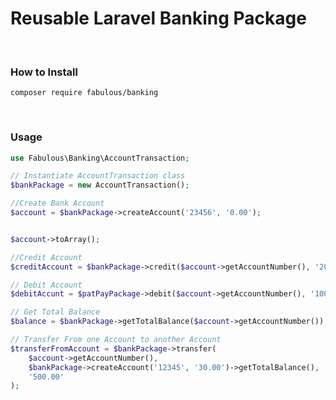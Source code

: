 # Reusable Laravel Banking Package 

<p>&nbsp;</p>

### How to Install
`composer require fabulous/banking`

<p>&nbsp;</p>

### Usage
```php
use Fabulous\Banking\AccountTransaction;

// Instantiate AccountTransaction class
$bankPackage = new AccountTransaction();

//Create Bank Account
$account = $bankPackage->createAccount('23456', '0.00');


$account->toArray();

//Credit Account
$creditAccount = $bankPackage->credit($account->getAccountNumber(), '2000.00');

// Debit Account
$debitAccunt = $patPayPackage->debit($account->getAccountNumber(), '100.00');

// Get Total Balance
$balance = $bankPackage->getTotalBalance($account->getAccountNumber());

// Transfer From one Account to another Account
$transferFromAccount = $bankPackage->transfer(
    $account->getAccountNumber(),
    $bankPackage->createAccount('12345', '30.00')->getTotalBalance(),
    '500.00'
);